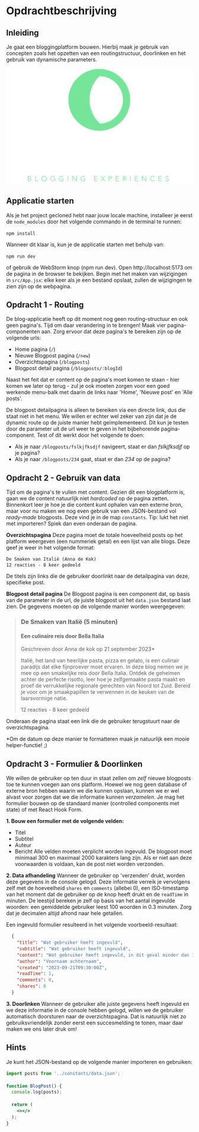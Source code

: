 # Opdrachtbeschrijving

## Inleiding
Je gaat een bloggingplatform bouwen. Hierbij maak je gebruik van concepten zoals het opzetten van een routingstructuur, doorlinken en het gebruik van dynamische parameters. 

![logo.png](src/assets/logo.png)

## Applicatie starten
Als je het project gecloned hebt naar jouw locale machine, installeer je eerst de `node_modules` door het volgende commando in de terminal te runnen:

`npm install`

Wanneer dit klaar is, kun je de applicatie starten met behulp van:

`npm run dev`

of gebruik de WebStorm knop (npm run dev). Open http://localhost:5173 om de pagina in de browser te bekijken. Begin met het maken van wijzigingen in `src/App.jsx`: elke keer als je een bestand opslaat, zullen de wijzigingen te zien zijn op de webpagina.

## Opdracht 1 - Routing
De blog-applicatie heeft op dit moment nog geen routing-structuur en ook geen pagina's. Tijd om daar verandering in te brengen! Maak vier pagina-componenten aan. Zorg ervoor dat deze pagina's te bereiken zijn op de volgende urls:
* Home pagina (`/`)
* Nieuwe Blogpost pagina (`/new`)
* Overzichtspagina (`/blogposts`)
* Blogpost detail pagina (`/blogposts/:blogId`)

Naast het feit dat er content op de pagina's moet komen te staan - hier komen we later op terug - zul je ook moeten zorgen voor een goed werkende menu-balk met daarin de links naar 'Home', 'Nieuwe post' en 'Alle posts'. 

De blogpost detailpagina is alleen te bereiken via een directe link, dus die staat niet in het menu. We willen er echter wel zeker van zijn dat je de dynamic route op de juiste manier hebt geïmplementeerd. Dit kun je testen door de parameter uit de url weer te geven in het bijbehorende pagina-component. Test of dit werkt door het volgende te doen:
* Als je naar `/blogposts/fslkjfksdjf` navigeert, staat er dan _fslkjfksdjf_ op je pagina?
* Als je naar `/blogposts/234` gaat, staat er dan _234_ op de pagina?

## Opdracht 2 - Gebruik van data
Tijd om de pagina's te vullen met content. Gezien dit een blogplatform is, gaan we de content natuurlijk niet _hardcoded_ op de pagina zetten. Binnenkort leer je hoe je die content kunt ophalen van een externe bron, maar voor nu maken we nog even gebruik van een JSON-bestand vol _ready-made_ blogposts. Deze vind je in de map `constants`. Tip: lukt het niet met importeren? Spiek dan even onderaan de pagina.

**Overzichtspagina**
Deze pagina moet de totale hoeveelheid posts op het platform weergeven (een nummeriek getal) en een lijst van alle blogs. Deze geef je weer in het volgende format:

```
De Smaken van Italië (Anna de Kok)
12 reacties - 8 keer gedeeld
```

De titels zijn links die de gebruiker doorlinkt naar de detailpagina van deze, specifieke post.

**Blogpost detail pagina**
De Blogpost pagina is een component dat, op basis van de parameter in de url, de juiste blogpost uit het `data.json` bestand laat zien. De gegevens moeten op de volgende manier worden weergegeven:

> ### De Smaken van Italië (5 minuten)
> #### Een culinaire reis door Bella Italia
> Geschreven door Anna de kok op 21 september 2023*
> 
> Italië, het land van heerlijke pasta, pizza en gelato, is een culinair paradijs dat elke fijnproever moet ervaren. In deze blog nemen we je mee op een smakelijke reis door Bella Italia. Ontdek de geheimen achter de perfecte risotto, leer hoe je zelfgemaakte pasta maakt en proef de verrukkelijke regionale gerechten van Noord tot Zuid. Bereid je voor om je smaakpapillen te verwennen in de keuken van de laarsvormige natie.
> 
> 12 reacties - 8 keer gedeeld

Onderaan de pagina staat een link die de gebruiker terugstuurt naar de overzichtspagina.

*Om de datum op deze manier te formatteren maak je natuurlijk een mooie helper-functie! ;)

## Opdracht 3 - Formulier & Doorlinken
We willen de gebruiker op ten duur in staat zellen om _zelf_ nieuwe blogposts toe te kunnen voegen aan ons platform. Hoewel we nog geen database of externe bron hebben waarin we die kunnen opslaan, kunnen we er wel alvast voor zorgen dat we die informatie kunnen _verzamelen_. Je mag het formulier bouwen op de standaard manier (controlled components met state) of met React Hook Form.

**1. Bouw een formulier met de volgende velden:**
* Titel
* Subtitel
* Auteur
* Bericht
Alle velden moeten verplicht worden ingevuld. De blogpost moet minimaal 300 en maximaal 2000 karakters lang zijn. Als er niet aan deze voorwaarden is voldaan, kan de post niet worden verzonden.

**2. Data afhandeling**
Wanneer de gebruiker op 'verzenden' drukt, worden deze gegevens in de console gelogd. Deze informatie verreik je vervolgens zelf met de hoeveelheid `shares` en `comments` (allebei 0), een ISO-timestamp van het moment dat de gebruiker op de knop heeft drukt en de `readTime` in minuten. De leestijd bereken je zelf op basis van het aantal ingevulde woorden: een gemiddelde gebruiker leest 100 woorden in 0.3 minuten. Zorg dat je decimalen altijd afrond naar hele getallen.

Een ingevuld formulier resulteerd in het volgende voorbeeld-resultaat:

```json
  {
    "title": "Wat gebruiker heeft ingevuld",
    "subtitle": "Wat gebruiker heeft ingevuld",
    "content": "Wat gebruiker heeft ingevuld, in dit geval minder dan 100 woorden",
    "author": "Voornaam achternaam",
    "created": "2023-09-21T09:30:00Z",
    "readTime": 1,
    "comments": 0,
    "shares": 0
  }
```

**3. Doorlinken**
Wanneer de gebruiker alle juiste gegevens heeft ingevuld en we deze informatie in de console hebben gelogd, willen we de gebruiker automatisch doorsturen naar de overzichtspagina. Dat is natuurlijk niet zo gebruiksvriendelijk zonder eerst een succesmelding te tonen, maar daar maken we ons later druk om!

## Hints
Je kunt het JSON-bestand op de volgende manier importeren en gebruiken:

```jsx
import posts from '../constants/data.json';

function BlogPost() {
  console.log(posts);
  
  return (
    <></>
  );
}
```

